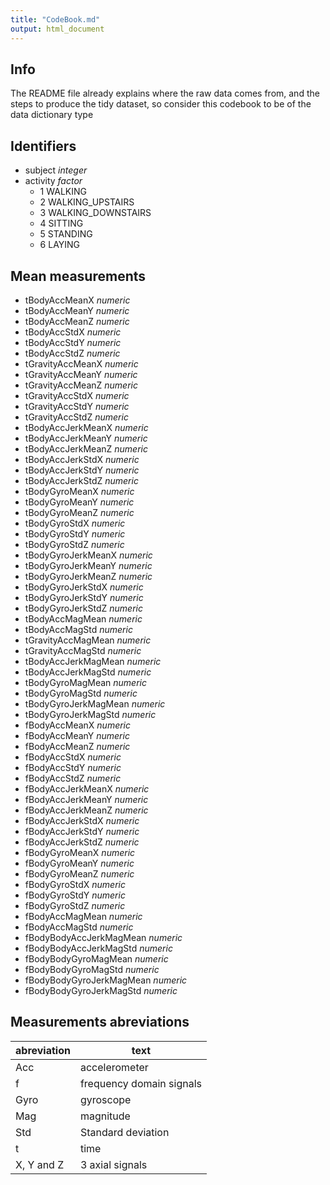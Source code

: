 ```yaml
---
title: "CodeBook.md"
output: html_document
---
```

Info
---
The README file already explains where the raw data comes from, and the steps to produce the tidy dataset, so consider this codebook to be of the data dictionary type

Identifiers
---
* subject *integer*
* activity *factor*
    + 1 WALKING
    + 2 WALKING_UPSTAIRS
    + 3 WALKING_DOWNSTAIRS
    + 4 SITTING
    + 5 STANDING
    + 6 LAYING

Mean measurements
---
* tBodyAccMeanX *numeric*
* tBodyAccMeanY *numeric*
* tBodyAccMeanZ *numeric*
* tBodyAccStdX *numeric*
* tBodyAccStdY *numeric*
* tBodyAccStdZ *numeric*
* tGravityAccMeanX *numeric*
* tGravityAccMeanY *numeric*
* tGravityAccMeanZ *numeric*
* tGravityAccStdX *numeric*
* tGravityAccStdY *numeric*
* tGravityAccStdZ *numeric*
* tBodyAccJerkMeanX *numeric*
* tBodyAccJerkMeanY *numeric*
* tBodyAccJerkMeanZ *numeric*
* tBodyAccJerkStdX *numeric*
* tBodyAccJerkStdY *numeric*
* tBodyAccJerkStdZ *numeric*
* tBodyGyroMeanX *numeric*
* tBodyGyroMeanY *numeric*
* tBodyGyroMeanZ *numeric*
* tBodyGyroStdX *numeric*
* tBodyGyroStdY *numeric*
* tBodyGyroStdZ *numeric*
* tBodyGyroJerkMeanX *numeric*
* tBodyGyroJerkMeanY *numeric*
* tBodyGyroJerkMeanZ *numeric*
* tBodyGyroJerkStdX *numeric*
* tBodyGyroJerkStdY *numeric*
* tBodyGyroJerkStdZ *numeric*
* tBodyAccMagMean *numeric*
* tBodyAccMagStd *numeric*
* tGravityAccMagMean *numeric*
* tGravityAccMagStd *numeric*
* tBodyAccJerkMagMean *numeric*
* tBodyAccJerkMagStd *numeric*
* tBodyGyroMagMean *numeric*
* tBodyGyroMagStd *numeric*
* tBodyGyroJerkMagMean *numeric*
* tBodyGyroJerkMagStd *numeric*
* fBodyAccMeanX *numeric*
* fBodyAccMeanY *numeric*
* fBodyAccMeanZ *numeric*
* fBodyAccStdX *numeric*
* fBodyAccStdY *numeric*
* fBodyAccStdZ *numeric*
* fBodyAccJerkMeanX *numeric*
* fBodyAccJerkMeanY *numeric*
* fBodyAccJerkMeanZ *numeric*
* fBodyAccJerkStdX *numeric*
* fBodyAccJerkStdY *numeric*
* fBodyAccJerkStdZ *numeric*
* fBodyGyroMeanX *numeric*
* fBodyGyroMeanY *numeric*
* fBodyGyroMeanZ *numeric*
* fBodyGyroStdX *numeric*
* fBodyGyroStdY *numeric*
* fBodyGyroStdZ *numeric*
* fBodyAccMagMean *numeric*
* fBodyAccMagStd *numeric*
* fBodyBodyAccJerkMagMean *numeric*
* fBodyBodyAccJerkMagStd *numeric*
* fBodyBodyGyroMagMean *numeric*
* fBodyBodyGyroMagStd *numeric*
* fBodyBodyGyroJerkMagMean *numeric*
* fBodyBodyGyroJerkMagStd *numeric*

Measurements abreviations
---
abreviation | text
----------  | ---
Acc         | accelerometer
f           | frequency domain signals
Gyro        | gyroscope
Mag         | magnitude
Std         | Standard deviation
t           | time
X, Y and Z  | 3 axial signals
